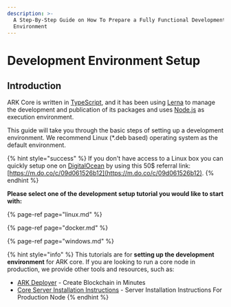 ```yaml
---
description: >-
  A Step-By-Step Guide on How To Prepare a Fully Functional Development
  Environment
---
```


# Development Environment Setup

## Introduction

ARK Core is written in [TypeScript](https://github.com/microsoft/typescript), and it has been using [Lerna](https://github.com/lerna/lerna) to manage the development and publication of its packages and uses [Node.js](https://nodejs.org) as execution environment.

This guide will take you through the basic steps of setting up a development environment. We recommend Linux \(\*.deb based\) operating system as the default environment.

{% hint style="success" %}
If you don't have access to a Linux box you can quickly setup one on [DigitalOcean](https://cloud.digitalocean.com) by using this 50$ referral link: [https://m.do.co/c/09d061526b12](https://m.do.co/c/09d061526b12).
{% endhint %}

**Please select one of the development setup tutorial you would like to start with:**

{% page-ref page="linux.md" %}

{% page-ref page="docker.md" %}

{% page-ref page="windows.md" %}

{% hint style="info" %}
This tutorials are for **setting up the development environment** for ARK core. If you are looking to run a core node in production, we provide other tools and resources, such as:

* [AR](https://ark.io/deployer)[K Deployer](https://ark.io/deployer) - Create Blockchain in Minutes
* [Core Server Installation Instructions](https://docs.ark.io/tutorials/node/setup.html#bare-metal) - Server Installation Instructions For Production Node
{% endhint %}

